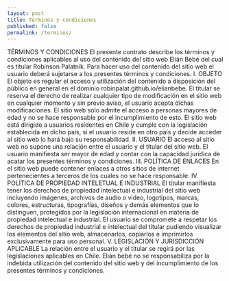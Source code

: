 ```yaml
---
layout: post
title: Términos y condiciones
published: false
permalink: /terminos/
---
```



TÉRMINOS Y CONDICIONES 
El presente contrato describe los términos y condiciones aplicables al uso del contenido del sitio web Elián Bebé del cual es titular Robinson Palatnik. Para hacer uso del contenido del sitio web el usuario deberá sujetarse a los presentes términos y condiciones. 
    I. OBJETO 
El objeto es regular el acceso y utilización del contenido a disposición del público en general en el dominio robinpalat.github.io/elianbebe. 
El titular se reserva el derecho de realizar cualquier tipo de modificación en el sitio web en cualquier momento y sin previo aviso, el usuario acepta dichas modificaciones. 
El sitio web solo admite el acceso a personas mayores de edad y no se hace responsable por el incumplimiento de esto. 
El sitio web está dirigido a usuarios residentes en Chile y cumple con la legislación establecida en dicho país, si el usuario reside en otro país y decide acceder al sitio web lo hará bajo su responsabilidad. 
    II. USUARIO 
El acceso al sitio web no supone una relación entre el usuario y el titular del sitio web. 
El usuario manifiesta ser mayor de edad y contar con la capacidad jurídica de acatar los presentes términos y condiciones. 
    III. POLÍTICA DE ENLACES 
En el sitio web puede contener enlaces a otros sitios de internet pertenecientes a terceros de los cuales no se hace responsable. 
    IV. POLÍTICA DE PROPIEDAD INTELETUAL E INDUSTRIAL 
El titular manifiesta tener los derechos de propiedad intelectual e industrial del sitio web incluyendo imágenes, archivos de audio o video, logotipos, marcas, colores, estructuras, tipografías, diseños y demás elementos que lo distinguen, protegidos por la legislación internacional en materia de propiedad intelectual e industrial. 
El usuario se compromete a respetar los derechos de propiedad industrial e intelectual del titular pudiendo visualizar los elementos del sitio web, almacenarlos, copiarlos e imprimirlos exclusivamente para uso personal. 
    V. LEGISLACIÓN Y JURISDICCIÓN APLICABLE 
La relación entre el usuario y el titular se regirá por las legislaciones aplicables en Chile. 
Elián bebé no se responsabiliza por la indebida utilización del contenido  del sitio web y del incumplimiento de los presentes términos y condiciones. 
